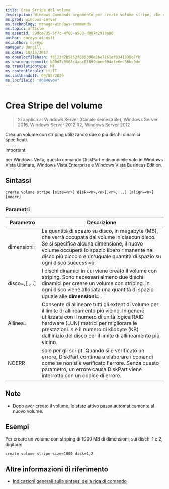 ```yaml
---
title: Crea Stripe del volume
description: Windows Commands argomento per create volume stripe, che consente di creare un volume con striping utilizzando due o più dischi dinamici specificati.
ms.prod: windows-server
ms.technology: manage-windows-commands
ms.topic: article
ms.assetid: 20dce735-5f7c-4f83-a580-d087e2913a00
author: coreyp-at-msft
ms.author: coreyp
manager: dongill
ms.date: 10/16/2017
ms.openlocfilehash: f8123d2b5852f606398e3be7161ef0341698b7fb
ms.sourcegitcommit: b00d7c8968c4adc8f699dbee694afe6ed36bc9de
ms.translationtype: MT
ms.contentlocale: it-IT
ms.lasthandoff: 04/08/2020
ms.locfileid: "80846904"
---
```

# <a name="create-volume-stripe"></a>Crea Stripe del volume

>Si applica a: Windows Server (Canale semestrale), Windows Server 2016, Windows Server 2012 R2, Windows Server 2012

Crea un volume con striping utilizzando due o più dischi dinamici specificati.  
  
> [!IMPORTANT]  
> per Windows Vista, questo comando DiskPart è disponibile solo in Windows Vista Ultimate, Windows Vista Enterprise e Windows Vista Business Edition.

## <a name="syntax"></a>Sintassi  
  
```  
create volume stripe [size=<n>] disk=<n>,<n>[,<n>,...] [align=<n>] [noerr]  
```  
  
### <a name="parameters"></a>Parametri  
  
|         Parametro         |                                                                                                                            Descrizione                                                                                                                            |
|---------------------------|-------------------------------------------------------------------------------------------------------------------------------------------------------------------------------------------------------------------------------------------------------------------|
|         dimensioni\=<n>         |             La quantità di spazio su disco, in megabyte \(MB\), che verrà occupata dal volume in ciascun disco. Se si specifica alcuna dimensione, il nuovo volume occuperà lo spazio libero rimanente nel disco più piccolo e un'uguale quantità di spazio su ogni disco successivo.             |
| disco\=<n>,<n>\[,<n>,...\] |                                  I dischi dinamici in cui viene creato il volume con striping. Sono necessari almeno due dischi dinamici per creare un volume con striping. In ogni disco viene allocata una quantità di spazio uguale alle **dimensioni\=<n>** .                                   |
|        Allinea\=<n>         | Consente di allineare tutti gli extent di volume per il limite di allineamento più vicino. In genere utilizzata con il numero di unità logica RAID hardware \(LUN\) matrici per migliorare le prestazioni. *n* è il numero di kilobyte \(KB\) dall'inizio del disco per il limite di allineamento più vicino. |
|           NOERR           |                               solo per gli script. Quando si è verificato un errore, DiskPart continua a elaborare i comandi come se non si è verificato l'errore. Senza questo parametro, un errore causa DiskPart viene interrotto con un codice di errore.                                |
  
## <a name="remarks"></a>Note  
  
-   Dopo aver creato il volume, lo stato attivo passa automaticamente al nuovo volume.  
  
## <a name="examples"></a><a name=BKMK_examples></a>Esempi  
Per creare un volume con striping di 1000 MB di dimensioni, sui dischi 1 e 2, digitare:  
  
```  
create volume stripe size=1000 disk=1,2  
```  
  
## <a name="additional-references"></a>Altre informazioni di riferimento  
- [Indicazioni generali sulla sintassi della riga di comando](command-line-syntax-key.md)  
  

  

